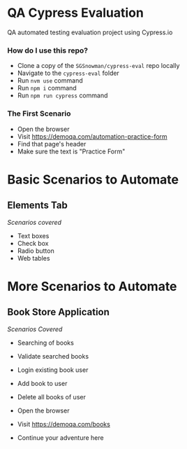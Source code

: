 # QA Cypress Evaluation
QA automated testing evaluation project using Cypress.io

### How do I use this repo?

- Clone a copy of the `SGSnowman/cypress-eval` repo locally
- Navigate to the `cypress-eval` folder
- Run `nvm use` command
- Run `npm i` command
- Run `npm run cypress` command

### The First Scenario

- Open the browser
- Visit https://demoqa.com/automation-practice-form
- Find that page's header
- Make sure the text is "Practice Form"

# Basic Scenarios to Automate


## Elements Tab
*Scenarios covered*
- Text boxes
- Check box
- Radio button
- Web tables
# More Scenarios to Automate

## Book Store Application
*Scenarios Covered*
- Searching of books
- Validate searched books
- Login existing book user
- Add book to user
- Delete all books of user 

- Open the browser
- Visit https://demoqa.com/books
- Continue your adventure here






